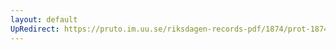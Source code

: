 ```yaml
---
layout: default
UpRedirect: https://pruto.im.uu.se/riksdagen-records-pdf/1874/prot-1874--ak--423.pdf
---
```

